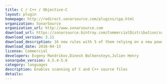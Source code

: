 ```yaml
---
title: C / C++ / Objective-C
layout: plugin
homepage: http://redirect.sonarsource.com/plugins/cpp.html
organization: SonarSource
organization_url: http://www.sonarsource.com
download_url: https://sonarsource.bintray.com/CommercialDistribution/sonar-cpp-plugin/sonar-cpp-plugin-3.11.jar
download_version: 3.11
download_description: 16 new rules with 5 of them relying on a new powerful symbolic execution engine for C. Precise issue location for all rules and syntax highlighting available on header files.
download_date: 2016-04-13
license: Commercial
developers: Evgeny Mandrikov,Dinesh Bolkensteyn,Julien Henry
sonarqube_version: 4.5.4-5.6
category: languages
description: Enables scanning of C and C++ source files
details: 
---
```

